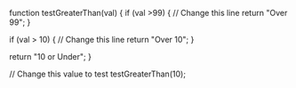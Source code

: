
function testGreaterThan(val) {
  if (val >99) {  // Change this line
    return "Over 99";
  }
  
  if (val > 10) {  // Change this line
    return "Over 10";
  }

  return "10 or Under";
}

// Change this value to test
testGreaterThan(10);
